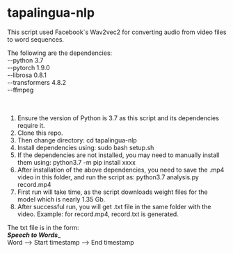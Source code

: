 # tapalingua-nlp

This script used Facebook`s Wav2vec2 for converting audio from video files to word sequences.

The following are the dependencies:<br />
--python 3.7<br />
--pytorch 1.9.0<br />
--librosa 0.8.1<br />
--transformers 4.8.2<br />
--ffmpeg<br />
<br />
<br />
1. Ensure the version of Python is 3.7 as this script and its dependencies require it. <br />
2. Clone this repo.
3. Then change directory:
      cd tapalingua-nlp <br />
4. Install dependencies using: sudo bash setup.sh <br />
5. If the dependencies are not installed, you may need to manually install them using: python3.7 -m pip install xxxx  <br />
6. After installation of the above dependencies, you need to save the .mp4 video in this folder, and run the script as: python3.7 analysis.py record.mp4  <br />
7. First run will take time, as the script downloads weight files for the model which is nearly 1.35 Gb.  <br />
8.  After successful run, you will get .txt file in the same folder with the video. Example: for record.mp4, record.txt is generated. <br />

The txt file is in the form:<br />
_____Speech to Words______   <br />
Word --> Start timestamp --> End timestamp
